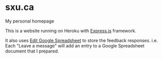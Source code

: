 # sxu.ca
My personal homepage

This is a website running on Heroku with [Express.js](http://expressjs.com/) framework.

It also uses [Edit Google Spreadsheet](https://github.com/jpillora/node-edit-google-spreadsheet) to store the feedback responses. i.e. Each "Leave a message" will add an entry to a Google Spreadsheet document that I prepared.
